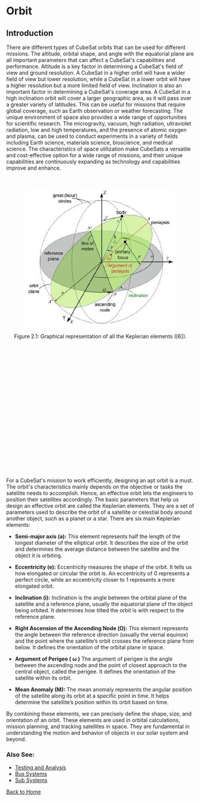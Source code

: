 # Orbit

## Introduction

There are different types of CubeSat orbits that can be used for different missions. The altitude, orbital shape, and angle with the equatorial plane are all important parameters that can affect a CubeSat's capabilities and performance. Altitude is a key factor in determining a CubeSat's field of view and ground resolution. A CubeSat in a higher orbit will have a wider field of view but lower resolution, while a CubeSat in a lower orbit will have a higher resolution but a more limited field of view. Inclination is also an important factor in determining a CubeSat's coverage area. A CubeSat in a high inclination orbit will cover a larger geographic area, as it will pass over a greater variety of latitudes. This can be useful for missions that require global coverage, such as Earth observation or weather forecasting. The unique environment of space also provides a wide range of opportunities for scientific research. The microgravity, vacuum, high radiation, ultraviolet radiation, low and high temperatures, and the presence of atomic oxygen and plasma, can be used to conduct experiments in a variety of fields including Earth science, materials science, bioscience, and medical science. The characteristics of space utilization make CubeSats a versatile and cost-effective option for a wide range of missions, and their unique capabilities are continuously expanding as technology and capabilities improve and enhance.

<br>

<div style="text-align: center;"><img src="../../public/KP.png" title="ECube render" style="max-width: 80%; height: auto; width: 600px; margin-top: 20px;" /></div>




<div style="position: relative; min-height: 10vh;">
   <p style="position: absolute; width: 100%; text-align: center;">
      Figure 2.1: Graphical representation of all the Keplerian elements ([6]).
   </p>
</div>
For a CubeSat's mission to work efficiently, designing an apt orbit is a must. The orbit's characteristics mainly depends on the objective or tasks the satellite needs to accomplish. Hence, an effective orbit lets the engineers to position their satellites accordingly. The basic parameters that help us design an effective orbit are called the Keplerian elements. They are a set of parameters used to describe the orbit of a satellite or celestial body around another object, such as a planet or a star. There are six main Keplerian elements:

  - <b>Semi-major axis (a):</b> This element represents half the length of the longest diameter of
the elliptical orbit. It describes the size of the orbit and determines the average distance
between the satellite and the object it is orbiting.

  - <b>Eccentricity (e):</b> Eccentricity measures the shape of the orbit. It tells us how elongated or
circular the orbit is. An eccentricity of 0 represents a perfect circle, while an eccentricity
closer to 1 represents a more elongated orbit.

  - <b>Inclination (i):</b> Inclination is the angle between the orbital plane of the satellite and a
reference plane, usually the equatorial plane of the object being orbited. It determines how tilted the orbit is with respect to the reference plane.
  
  - <b>Right Ascension of the Ascending Node (Ω):</b> This element represents the angle
between the reference direction (usually the vernal equinox) and the point where the
satellite’s orbit crosses the reference plane from below. It defines the orientation of the
orbital plane in space.

  - <b>Argument of Perigee ( ω )</b> The argument of perigee is the angle between the ascending
node and the point of closest approach to the central object, called the perigee. It defines
the orientation of the satellite within its orbit.

  - <b>Mean Anomaly (M):</b> The mean anomaly represents the angular position of the satellite
along its orbit at a specific point in time. It helps determine the satellite’s position
within its orbit based on time.

By combining these elements, we can precisely define the shape, size, and orientation of
an orbit. These elements are used in orbital calculations, mission planning, and tracking
satellites in space. They are fundamental in understanding the motion and behavior of objects
in our solar system and beyond.
<br>

### Also See:

- [Testing and Analysis](/en/learning/testingnanalysis.md)
- [Bus Systems](/en/learning/bussystems.md)
- [Sub Systems](/en/learning/subsystems.md)

[Back to Home](./index.md)